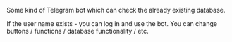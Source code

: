 Some kind of Telegram bot which can check the already existing database.

If the user name exists - you can log in and use the bot.
You can change buttons / functions / database functionality / etc.

